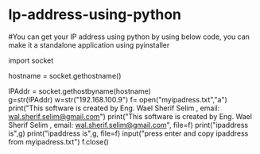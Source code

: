 # Ip-address-using-python
#You can get your IP address using python by using below code, you can make it a standalone application using pyinstaller

import socket

hostname = socket.gethostname()    

IPAddr = socket.gethostbyname(hostname)  
g=str(IPAddr)
w=str("192.168.100.9")
f= open("myipadress.txt","a")
print("This software is created by Eng. Wael Sherif Selim , email: wal.sherif.selim@gmail.com")
print("This software is created by Eng. Wael Sherif Selim , email: wal.sherif.selim@gmail.com", file=f)
print("ipaddress is",g)
print("ipaddress is",g, file=f)
input("press enter and copy ipaddress from myipadress.txt")
f.close()  
